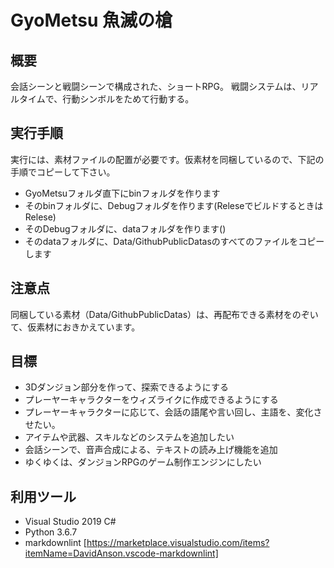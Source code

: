 # GyoMetsu 魚滅の槍

## 概要

会話シーンと戦闘シーンで構成された、ショートRPG。
戦闘システムは、リアルタイムで、行動シンボルをためて行動する。

## 実行手順

実行には、素材ファイルの配置が必要です。仮素材を同梱しているので、下記の手順でコピーして下さい。

+ GyoMetsuフォルダ直下にbinフォルダを作ります
+ そのbinフォルダに、Debugフォルダを作ります(ReleseでビルドするときはRelese)
+ そのDebugフォルダに、dataフォルダを作ります()
+ そのdataフォルダに、Data/GithubPublicDatasのすべてのファイルをコピーします

## 注意点

同梱している素材（Data/GithubPublicDatas）は、再配布できる素材をのぞいて、仮素材におきかえています。

## 目標

+ 3Dダンジョン部分を作って、探索できるようにする
+ プレーヤーキャラクターをウィズライクに作成できるようにする
+ プレーヤーキャラクターに応じて、会話の語尾や言い回し、主語を、変化させたい。
+ アイテムや武器、スキルなどのシステムを追加したい
+ 会話シーンで、音声合成による、テキストの読み上げ機能を追加
+ ゆくゆくは、ダンジョンRPGのゲーム制作エンジンにしたい

## 利用ツール

+ Visual Studio 2019 C#
+ Python 3.6.7
+ markdownlint [https://marketplace.visualstudio.com/items?itemName=DavidAnson.vscode-markdownlint]
